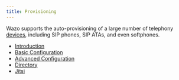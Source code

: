 ```yaml
---
title: Provisioning
---
```


Wazo supports the auto-provisioning of a large number of telephony
[devices](../../ecosystem/devices), including SIP phones, SIP ATAs,
and even softphones.

- [Introduction](introduction)
- [Basic Configuration](basic_configuration)
- [Advanced Configuration](adv_configuration)
- [Directory](directory)
- [Jitsi](jitsi)
